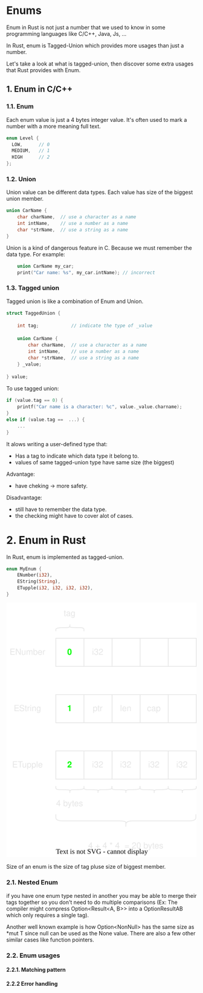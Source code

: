 

# Enums

Enum in Rust is not just a number that we used to know in some programming languages like C/C++, Java, Js, ...

In Rust, enum is Tagged-Union which provides more usages than just a number.

Let's take a look at what is tagged-union, then discover some extra usages that Rust provides with Enum.

## 1. Enum in C/C++

### 1.1. Enum

Each enum value is just a 4 bytes integer value.
It's often used to mark a number with a more meaning full text.

``` C
enum Level {
  LOW,      // 0
  MEDIUM,   // 1
  HIGH      // 2
};
```

### 1.2. Union

Union value can be different data types. 
Each value has size of the biggest union member.

```C
union CarName {
    char charName,  // use a character as a name
    int intName,    // use a number as a name
    char *strName,  // use a string as a name
}
```

Union is a kind of dangerous feature in C. Because we must remember the data type. 
For example:

```C
    union CarName my_car;
    print("Car name: %s", my_car.intName); // incorrect
```

### 1.3. Tagged union

Tagged union is like a combination of Enum and Union.

```C
struct TaggedUnion {

    int tag;            // indicate the type of _value

    union CarName {
        char charName,  // use a character as a name
        int intName,    // use a number as a name
        char *strName,  // use a string as a name
    } _value;

} value;
```

To use tagged union:
```C
if (value.tag == 0) {
    printf("Car name is a character: %c", value._value.charname);
}
else if (value.tag ==  ...) {
    ...
}
```


It alows writing a user-defined type that:
* Has a tag to indicate which data type it belong to.
* values of same tagged-union type have same size (the biggest)


Advantage: 
* have cheking -> more safety.


Disadvantage:
* still have to remember the data type.
* the checking might have to cover alot of cases.


# 2. Enum in Rust

In Rust, enum is implemented as tagged-union.

``` rust
enum MyEnum {
    ENumber(i32),
    EString(String),
    ETupple(i32, i32, i32, i32),
}
```
![Tunnel encapsulation](images/tagged_union.drawio.svg "Tunnel encapsulation")

Size of an enum is the size of tag pluse size of biggest member.


### 2.1. Nested Enum

if you have one enum type nested in another you may be able to merge their tags together so you don't need to do multiple comparisons (Ex: The compiler might compress Option<Result<A, B>> into a OptionResultAB which only requires a single tag).

Another well known example is how Option<NonNull<T>> has the same size as *mut T since null can be used as the None value. There are also a few other similar cases like function pointers.

### 2.2. Enum usages

#### 2.2.1. Matching pattern

#### 2.2.2 Error handling
